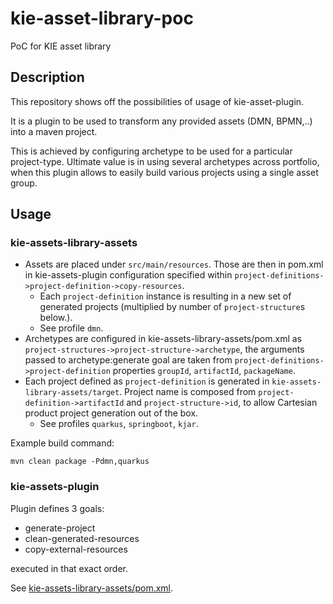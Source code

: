 # kie-asset-library-poc
PoC for KIE asset library

## Description
This repository shows off the possibilities of usage of kie-asset-plugin.

It is a plugin to be used to transform any provided assets (DMN, BPMN,..) into a maven project.

This is achieved by configuring archetype to be used for a particular project-type.
Ultimate value is in using several archetypes across portfolio, when this
plugin allows to easily build various projects using a single asset group.

## Usage
### kie-assets-library-assets
* Assets are placed under `src/main/resources`. Those are then in pom.xml in kie-assets-plugin configuration
specified within `project-definitions->project-definition->copy-resources`.
  * Each `project-definition` instance is resulting in a new set of generated projects (multiplied by number of `project-structure`s below.).
  * See profile `dmn`.
* Archetypes are configured in kie-assets-library-assets/pom.xml as `project-structures->project-structure->archetype`,
the arguments passed to archetype:generate goal are taken from `project-definitions->project-definition` properties `groupId`,
`artifactId`, `packageName`.
* Each project defined as `project-definition` is generated in `kie-assets-library-assets/target`. Project name is composed
from `project-definition->artifactId` and `project-structure->id`, to allow Cartesian product project generation out of the box.
  * See profiles `quarkus`, `springboot`, `kjar`.

Example build command:
```shell
mvn clean package -Pdmn,quarkus
```

### kie-assets-plugin
Plugin defines 3 goals:
* generate-project
* clean-generated-resources
* copy-external-resources

executed in that exact order.

See [kie-assets-library-assets/pom.xml](./kie-assets-library-assets/pom.xml).

